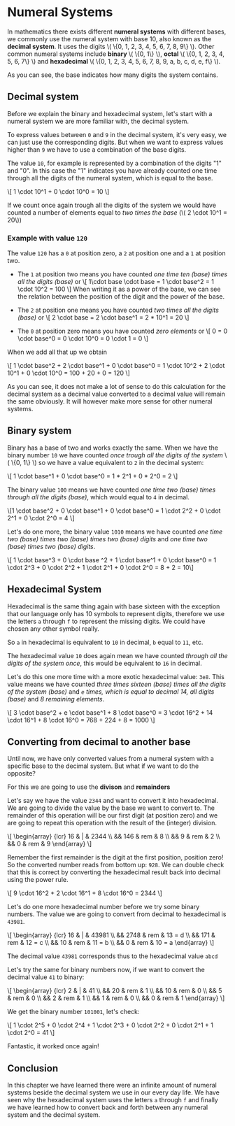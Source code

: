 # Numeral Systems

In mathematics there exists different **numeral systems** with different bases, we commonly use the numeral system with base 10, also known as the **decimal system**. It uses the digits \\( \\{0, 1, 2, 3, 4, 5, 6, 7, 8, 9\\} \\). Other common numeral systems include **binary** \\( \\{0, 1\\} \\), **octal** \\( \\{0, 1, 2, 3, 4, 5, 6, 7\\} \\) and **hexadecimal** \\( \\{0, 1, 2, 3, 4, 5, 6, 7, 8, 9, a, b, c, d, e, f\\} \\).

As you can see, the base indicates how many digits the system contains.

## Decimal system
Before we explain the binary and hexadecimal system, let's start with a numeral system we are more familiar with, the decimal system.

To express values between `0` and `9` in the decimal system, it's very easy, we can just use the corresponding digits.
But when we want to express values higher than `9` we have to use a combination of the base digits.

The value `10`, for example is represented by a combination of the digits "1" and "0". In this case the "1" indicates you have already counted one time through all the digits of the numeral system, which is equal to the base.

\\[ 1 \cdot 10^1 + 0 \cdot 10^0 = 10 \\]


If we count once again trough all the digits of the system we would have counted a number of elements equal to *two times the base*
(\\( 2 \cdot 10^1 = 20\\))

### Example with value `120`

The value `120` has a `0` at position zero, a `2` at position one and a `1` at position two.

- The `1` at position two means you have counted *one time ten (base) times all the digits (base)* or
    \\[ 1\cdot base \cdot base = 1 \cdot base^2 = 1 \cdot 10^2 = 100 \\]
    When writing it as a power of the base, we can see the relation between the position of the digit and the power of the base.

- The `2` at position one means you have counted *two times all the digits (base)* or
    \\[ 2 \cdot base = 2 \cdot base^1 =  2 * 10^1 = 20 \\]

- The `0` at position zero means you have counted *zero elements* or
    \\[ 0 = 0 \cdot base^0 = 0 \cdot 10^0 = 0 \cdot 1 = 0 \\]

When we add all that up we obtain

\\[ 1 \cdot base^2 + 2 \cdot base^1 + 0 \cdot base^0 = 1 \cdot 10^2 +  2 \cdot 10^1 + 0 \cdot 10^0 = 100 + 20 + 0 = 120 \\]

As you can see, it does not make a lot of sense to do this calculation for the decimal system as a decimal value converted to a decimal value will remain the same obviously. It will however make more sense for other numeral systems.


## Binary system
Binary has a base of two and works exactly the same.
When we have the binary number `10` we have counted *once trough all the digits of the system* \\( \\{0, 1\\} \\) so we have a value equivalent to `2` in the decimal system:

\\[ 1 \cdot base^1 + 0 \cdot base^0 = 1 * 2^1 + 0 * 2^0 = 2 \\]

The binary value `100` means we have counted *one time two (base) times through all the digits (base)*, which would equal to `4` in decimal.

\\[1 \cdot base^2 + 0 \cdot base^1 + 0 \cdot base^0 = 1 \cdot 2^2 + 0 \cdot 2^1 + 0 \cdot 2^0 = 4 \\]

Let's do one more, the binary value `1010` means we have counted *one time two (base) times two (base) times two (base) digits* and *one time two (base) times two (base) digits*.

\\[ 1 \cdot base^3 + 0 \cdot base ^2 + 1 \cdot base^1 + 0 \cdot base^0 = 1 \cdot 2^3 + 0 \cdot 2^2 + 1 \cdot 2^1 + 0 \cdot 2^0 = 8 + 2 = 10\\]

## Hexadecimal System
Hexadecimal is the same thing again with base sixteen with the exception that our language only has 10 symbols to represent digits, therefore we use the letters `a` through `f` to represent the missing digits. We could have chosen any other symbol really.

So `a` in hexadecimal is equivalent to `10` in decimal, `b` equal to `11`, etc.

The hexadecimal value `10` does again mean we have counted *through all the digits of the system once*, this would be equivalent to `16` in decimal.

Let's do this one more time with a more exotic hexadecimal value: `3e8`. This value means we have counted *three times sixteen (base) times  all the digits of the system (base)* and *`e` times, which is equal to decimal 14, all digits (base)* and *8 remaining elements*.

\\[ 3 \cdot base^2 + e \cdot base^1 + 8 \cdot base^0 = 3 \cdot 16^2 + 14 \cdot 16^1 + 8 \cdot 16^0 = 768 + 224 + 8 = 1000 \\]

## Converting from decimal to another base
Until now, we have only converted values from a numeral system with a specific base to the decimal system. But what if we want to do the opposite?

For this we are going to use the **divison** and **remainders**

Let's say we have the value `2344` and want to convert it into hexadecimal. We are going to divide the value by the base we want to convert to. The remainder of this operation will be our first digit (at position zero) and we are going to repeat this operation with the result of the (integer) division.

\\[ \begin{array}
        {lcr} 16 & | & 2344
        \\\\ && 146 & rem & 8
        \\\\ && 9 & rem & 2
        \\\\ && 0 & rem & 9
    \end{array}
\\]

Remember the first remainder is the digit at the first position, position zero! So the converted number reads from bottom up: `928`. We can double check that this is correct by converting the hexadecimal result back into decimal using the power rule.

\\[ 9 \cdot 16^2 + 2 \cdot 16^1 + 8 \cdot 16^0 = 2344 \\]

Let's do one more hexadecimal number before we try some binary numbers. The value we are going to convert from decimal to hexadecimal is `43981`.

\\[ \begin{array}
        {lcr} 16 & | & 43981
        \\\\ && 2748 & rem & 13 = d
        \\\\ && 171 & rem & 12 = c
        \\\\ && 10 & rem & 11 = b
        \\\\ && 0 & rem & 10 = a
    \end{array}
\\]

The decimal value `43981` corresponds thus to the hexadecimal value `abcd`

Let's try the same for binary numbers now, if we want to convert the decimal value `41` to binary:

\\[ \begin{array}
        {lcr} 2 & | & 41
        \\\\ && 20 & rem & 1
        \\\\ && 10 & rem & 0
        \\\\ && 5 & rem & 0
        \\\\ && 2 & rem & 1
        \\\\ && 1 & rem & 0
        \\\\ && 0 & rem & 1
    \end{array}
\\]

We get the binary number `101001`, let's check:

\\[ 1 \cdot 2^5 + 0 \cdot 2^4 + 1 \cdot 2^3 + 0 \cdot 2^2 + 0 \cdot 2^1 + 1 \cdot 2^0 = 41 \\]

Fantastic, it worked once again!


## Conclusion
In this chapter we have learned there were an infinite amount of numeral systems beside the decimal system we use in our every day life.
We have seen why the hexadecimal system uses the letters `a` through `f` and finally we have learned how to convert back and forth between any numeral system and the decimal system.
